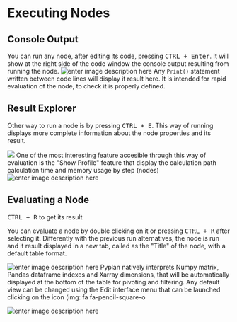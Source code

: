 
# Executing Nodes
## Console Output
You can run any node, after editing its code, pressing <kbd>CTRL + Enter</kbd>.
It will show at the right side of the code window the console output resulting from running the node.
![enter image description here](http://img.pyplan.org/Node-execution-code-tab.png)
Any `Print()` statement written between code lines will display it result here.
It is intended for rapid evaluation of the node, to check it is properly defined.

## Result Explorer
Other way to run a node is by pressing <kbd>CTRL + E</kbd>.
This way of running displays more complete information about the node properties and its result.

![](http://img.pyplan.org/Node-execution-profile.png)
One of the most interesting feature accesible through this way of evaluation is the "Show Profile" feature that display the calculation path calculation time and memory usage by step (nodes)
![enter image description here](http://img.pyplan.org/Node-execution-console+.png)

## Evaluating a Node
<kbd>CTRL + R</kbd> to get its result

You can evaluate a node by double clicking on it or pressing <kbd>CTRL + R</kbd> after selecting it.
Differently with the previous run alternatives, the node is run and it result displayed in a new tab, called as the "Title" of the node, with a default table format.

![enter image description here](http://img.pyplan.org/Node-execution-default.png)
Pyplan natively interprets Numpy matrix, Pandas dataframe indexes and Xarray dimensions, that will be automatically displayed at the bottom of the table for pivoting and filtering.
Any default view can be changed using the Edit interface menu that can be launched clicking on the icon 
(img: fa fa-pencil-square-o

![enter image description here](http://img.pyplan.org/Node-execution-edit-interface.png)
<!--stackedit_data:
eyJoaXN0b3J5IjpbMTc2MTkzODk3NywxMjY5MTE1ODY4LC00Nz
IyMTgyNTAsLTM3OTkxNjA4MCwtMTg1NTMyOTk3OSwxNDM1NTI3
MjgwLDEwODEwNzk3NDUsNTA1OTUyMjQxLDk2MDEwODYsMTE5MD
MyMjEwNCwtNTQyMDU3MDQyXX0=
-->